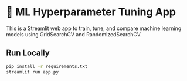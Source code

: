 # 🔧 ML Hyperparameter Tuning App

This is a Streamlit web app to train, tune, and compare machine learning models using GridSearchCV and RandomizedSearchCV.

## Run Locally

```bash
pip install -r requirements.txt
streamlit run app.py
